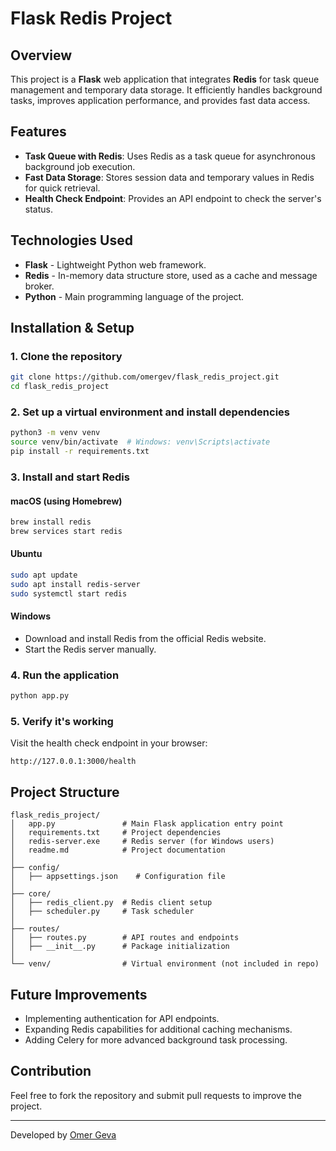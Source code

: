 # Flask Redis Project

## Overview
This project is a **Flask** web application that integrates **Redis** for task queue management and temporary data storage. It efficiently handles background tasks, improves application performance, and provides fast data access.

## Features
- **Task Queue with Redis**: Uses Redis as a task queue for asynchronous background job execution.
- **Fast Data Storage**: Stores session data and temporary values in Redis for quick retrieval.
- **Health Check Endpoint**: Provides an API endpoint to check the server's status.

## Technologies Used
- **Flask** - Lightweight Python web framework.
- **Redis** - In-memory data structure store, used as a cache and message broker.
- **Python** - Main programming language of the project.

## Installation & Setup

### 1. Clone the repository
```bash
git clone https://github.com/omergev/flask_redis_project.git
cd flask_redis_project
```

### 2. Set up a virtual environment and install dependencies
```bash
python3 -m venv venv
source venv/bin/activate  # Windows: venv\Scripts\activate
pip install -r requirements.txt
```

### 3. Install and start Redis
#### macOS (using Homebrew)
```bash
brew install redis
brew services start redis
```
#### Ubuntu
```bash
sudo apt update
sudo apt install redis-server
sudo systemctl start redis
```
#### Windows
- Download and install Redis from the official Redis website.
- Start the Redis server manually.

### 4. Run the application
```bash
python app.py
```

### 5. Verify it's working
Visit the health check endpoint in your browser:
```
http://127.0.0.1:3000/health
```

## Project Structure
```
flask_redis_project/
│   app.py               # Main Flask application entry point
│   requirements.txt     # Project dependencies
│   redis-server.exe     # Redis server (for Windows users)
│   readme.md            # Project documentation
│
├── config/
│   ├── appsettings.json    # Configuration file
│
├── core/
│   ├── redis_client.py  # Redis client setup
│   ├── scheduler.py     # Task scheduler
│
├── routes/
│   ├── routes.py        # API routes and endpoints
│   ├── __init__.py      # Package initialization
│
└── venv/                # Virtual environment (not included in repo)
```

## Future Improvements
- Implementing authentication for API endpoints.
- Expanding Redis capabilities for additional caching mechanisms.
- Adding Celery for more advanced background task processing.

## Contribution
Feel free to fork the repository and submit pull requests to improve the project.

---
Developed by [Omer Geva](https://github.com/omergev)

